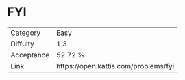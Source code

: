 # FYI

<table>
    <tr>
        <td>Category</td>
        <td>Easy</td>
    </tr>
    <tr>
        <td>Diffulty</td>
        <td>1.3</td>
    </tr>
    <tr>
        <td>Acceptance</td>
        <td>52.72 %</td>
    </tr>
    <tr>
        <td>Link</td>
        <td>https://open.kattis.com/problems/fyi</td>
    </tr>
</table>